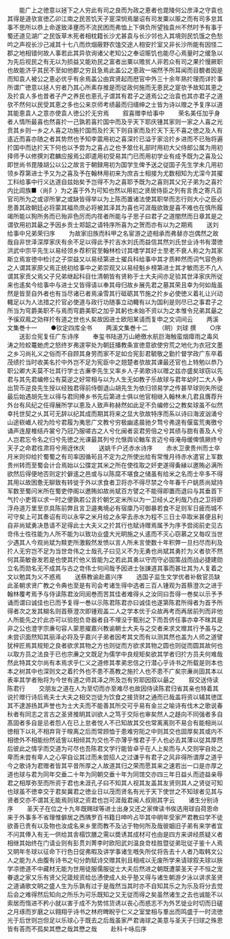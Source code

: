<!-- { "loadSidebar": true } -->
　　能广上之徳意以拯下之人穷此有司之良而为政之恵者也毘陵何公彦泽之守袁也其得是道欤宣徳乙卯江南之民苦饥天子寔深悯焉屡诏有司发粟以赈之而有司多怠其事不思所以恭上命遂致泽壅而不流民困而弗恤上下俱负所望独袁州不然时予有事于蜀还道见湖广之民饭草木死者相枕籍长沙尤甚袁与长沙邻也入其境则民饥饿之色愁吟之声视长沙己减其十七八而炊烟蔽野农馌交途人相安扵室又非长沙所能有因怪二郡之地相错何故人事若此其异欤询诸父老知公之奉诏赈饥也能尽心焉量时之缓急以为先后视民之有无以为损益又能劝民之富者出粟以赡贫人非若众有司之果扵慢厥职也故能济乎其民不至如他郡之穷且急焉此盖公之恵政一端然予所耳闻而目覩者因是而知袁人被公之恵必优乎有余焉盖公由宾贤起而厯官中外三十余年熟扵理而详扵事所谓广徳意以拯人穷者乃其心所素存推是而従政何施而无恵民之寔欤予故知其恵之及扵袁人多也昔者子产之养民也恵孔子谓其有君子之道焉公之治袁也其亦君子之道欤不然何以民受其恵之多也公来京师考绩最而归缙绅之士皆为诗以赠之予复序以道其能恵袁人之意亦使袁人徳公扵无穷焉
　　叙喜赠李给事中
　　荣名美任加乎身者人情所最喜也然喜扵一己孰若喜扵国中而及乎天下耶庆锺其家则一家之人喜之光贲其乡则一乡之人喜之功施扵国而及扵天下则自家而及扵天下无不喜之徳之及人有逺近而喜亦随之者其势然也予知李震用初之喜深扵已溢于家洽扵乡进而不已殆将遍扵国中而达扵天下何也以予尝为之喜占之也予筮仕礼部时用初大父侍郎公属为用初择师予以修撰刘君麟应报焉公即遣用初受易其门已而用初学业有成予既为之喜及公即世尚书毘陵胡公以公之故言于朝録用初为国学生俾予送之従国子先生学未几用初领乡荐第进士予又为之喜及予在翰林用初来为庶吉士相接为尤数相知为尤深今其擢工科给事中行义达道自兹始矣予岂得不为之喜耶予既为之喜则其父兄子弟为之喜扵内比闾族■〈尚阝〉为之喜于外为可知也然以用初之贤居侍臣之列有言责之寄凡百官司所为之或谬所掌之或缺皆得举以为上陈而置诸法使其职举而志行则大小之臣必思善其政朝廷必将蒙其福烝庶必将被其泽其为喜也可涯哉欲致是喜不难也在慎所履竭所能以狥所务而已殆非色厉而内荏者所能与子思子曰君子之道闇然而日章其是之谓欤用初其朂之予因乡贡士郑韶之请特序所喜为之贺而亦有以为之期焉
　　送刘给事中兄弟荣归序
　　为故家旧族而科甲之名宦游之迹相承而弗替亦岂偶然之故哉自非世泽深厚家庆有余不足以得此予扵吉水刘氏而益信其然刘氏世业诗书有潜徳洪武中宗平先生以易经领乡荐积官至翰林检讨其嗜学其好士至老不衰人称之为其家斯立焉宣徳中检讨之子崇益又以易经第进士擢兵科给事中其才质粹然而词气容色称之人谓其家原父焉正统初给事中之弟崇观又以易经魁乡榜第进士其才敏而志不凢人谓其家贡父焉父子兄弟继起科目仕清朝皆有贤称于士大夫间亦足验其世泽家庆所従来也逺矣今给事中与进士又皆得请以奉其母归故乡展先君之墓其荣且幸为何如哉虽然是皆至自外者也有当尽诸已者焉澡雪其行砥砺其节施之扵乡必使徳义着礼让兴动輙足以为人法措之扵官必使道与政行功随事立动輙有以为国利是则尽已之事君子之所当为穹爵美职不与焉而穹爵美职之加乎其躬也未始不资以为之本惟令兄弟其朂之予徯双鳯之効祥扵有道之世也乆矣故因进士欧阳某请而复申之文词间云
　　两溪文集巻十一
　　●钦定四库全书
　　两溪文集巻十二
　　（眀）刘球 撰
　　○序
　　送彭佥宪复任广东诗序
　　奉玺书陆道万山絶徼水航巨海触蛮烟瘴雨之毒风涛之险蛟鼍虵虎之怒终岁弗遑寜处为朝廷播教条宣徳意欲使穷荒之地化为衣冠文墨之乡习尚礼义之俗而不自顾其身劳而家不足如佥宪彭君毓敬之勤扵督学政广东卒着茂绩扵当时收美名扵中外岂不足为宪臣中之翘楚者欤故其课最还官也上特勉以恭乃职公卿大夫莫不壮其行学士古亷李先生又率乡人子弟歌诗以赠之兹亦盛矣球窃以先君与其先君编修公有莫逆之好常相与以为人生无如教子乐故球与君年幼时二大人争出贽币逆良先生授以经独君得前侍御退山胡先生为依归领易学之传甚早球则失所従最后始遇胡先生以得与君同捧乡书先后第进士俱以他官相继入翰林未几君且膺荐升外台有风纪之任得展所学以恵及人致声称赫然如此足不负编修公之教矣球虽不似然幸托世契之乆其可无辞以纪其成而期其将来之显大欤故特序而系以诗曰海波汹涌兮山途嵚巇人视为险兮君履为夷思广文教兮穷极幽逺晨驰夕骛兮弗遑有偃蛮荒夷徼兮诵声连屋椎结卉裳兮乃冠乃服嗟古之人兮化闽者衮君劳倍之兮其绩与脗有善及人兮人岂君忘令名之归兮先徳之光课最其列兮允惬舆论輶车言迈兮毋淹毋缓俾慎厥终兮天子之命君徃肃将兮用迓休庆
　　送姚千户还赤水诗序
　　赤水卫隶贵州而士卒月米则仰给扵蜀蜀之有司率因循茍且不定为之所使出给有常惟月待赤水遣官上军数贵州转而至蜀会计合焉始以公牒定其米之所在使徃取之奸吏遂得夤縁以邀贿必满所欲然后得便地否则定扵僻逺之邑或与以陈腐不堪食之储虽有给米之名而士卒多不得其用以故困惫无聊致有转徙于外以求食者卫将亦不得尽禁之今年春千户姚质尚斌持军数至蜀问米所在蜀吏停阁以邀贿如故尚斌百方譬之不能得即置而退曰与其垂首下气扵小吏胥以求一时之便孰若公言扵朝乞定米所以为一卫经乆之利哉乃白之卫将即浮舟道万里至京具陈前弊且言卫邉夷境必有宿廪乃可御暴若食不足则军日疲而城不可守矣上可其奏诏有司以永寜之米月给之永寜去赤水为程不三日士卒取米甚便且利自非尚斌勇决恳请不足得此士大夫义之扵其行也赋诗赠焉属予为序予尝阅前史见古竒伟士徃徃能为人所不能为以致功业盛大光眀施之乆逺而不灭心窃慕之又毎叹当世少遇其人今观尚斌为黩吏所激毅然发愤以言人所未言使数十年积弊一旦扫尽而利及扵人无穷岂不足为当世竒伟之士哉孔子曰见义不为无勇也尚斌其勇扵为义者欤不然何其英敏奋发若是也使其扵他义皆能为之若此其勇以守而守必固策战而战必捷建勋立名而勋名无不成其与古之竒伟士何间哉予因进士张諌道其事而甚壮其为人复着之文以勉其为义不惑焉
　　送蔡教谕赴嘉兴序
　　选国子监生文学优者补敎官员缺此圣朝求贤广教之令典也至是有司会考诸生得中选者三百人锺观为首蔡澄次之进于翰林覆考焉予与侍读陈君汝同阅巻而苦其佳者难得乆之汝同曰吾得一巻矣以示予予诵而谓曰诚佳也已而予复得一巻以示陈君陈君亦曰诚佳也遂第陈君所得者为首予所得者次之发其糊名则首蔡澄次即锺观盖二人之学本优于众故再考而再居前列而非他人所能先之扵此亦可以验抱负竒器者自不埋没于甄别之下而吾侪任事亦幸不昩其是非之公也澄字宗亷句容人蒙恩擢嘉兴教谕朝士大夫与之交者来求文赠其行予虽与之未尝识面然知其丽泽必将及乎嘉兴子弟者因考其文而有以测其然也盖为人师之道譬犹梓匠焉其规矩之良者欲求其物之方也则従而方欲求其物之圆也则従而圆其故何也以取方员之法良于已也宗亷之文既足为儒学中良规矩矣欲其学者归扵方员夫何难哉然此特其文尔尚有本焉求乎仁义之道修其孝弟忠信之行潜心乎诗书之所载是则本也本之树其中也深则文之着扵外也不患不髙教之施扵人也不患不广矣宗亷尚固其本以表率其学者殆将为今世有道之师其泽之所及岂有穷耶因叙以朂之
　　叙交送侍读陈君行
　　交朋友之道在人为至切而亦至难尽也故因侍读陈君归省其亲也特着其说扵赠行诗后焉夫士大夫之相交岂徒为饮食之接货财之通而已哉盖将资以辅其徳匡其不逮游扬其声誉也为士大夫而不能善其所交可乎易有金兰之喻诗有伐木之歌说春秋者有同志之言古之圣贤推眀其训欲人之笃于交际也审矣然人之趍向不同强者多自髙固者多自是忌者怨人在已上怠者悦人不已知故其交也常离离则不易合有能相尚以徳相下以礼不相弃背于暌离之后而常顾恤于患难穷阨之中则其交也固厚矣其或内不相徳外不相能纷然诋訾以相倾其为交也不亦薄乎惟君子于人也必去其薄以従其厚然后彼此之情孚而交道为可尽也吾陈君文学行能皆卓乎在人上矣而与人交则寜自处之卑而未尝有卑人之心寜自讼其过而未尝招人之过谦乎有君子之风非得所谓厚之道乎今之歌诗为君赠者皆其平昔所厚之人故道其归之荣而愿其来之速若出一口是亦厚之道也球与君为同年交垂二十年为同朝交垂十年为同馆交亦四三年日益乆而迹益亲辱君之相厚弥至而所资于君也未涯孔子曰不知其人视其友盖其友贤则其人之贤従可知也球虽不徳幸交于君矣冀君之徳业日以茂而贤名有光于天下使世之不知球者见其与贤者交亦不谓其无能焉则球之资君也岂可涯哉君闽人叔刚其字云
　　诸生分别诗序
　　圣天子在位之十九年既赐球等进士出身又还之家俾读书俟选用球自荷恩命来于外事多不省理惟僻居之西隅罗百书籍日呻吟占毕其中眀年受家严君教曰学不徒欲善已贵有以及物也汝成名来乡里而教不及沾于物何所及哉彼姻旧子弟有来学者宜不问其俸入有无一供给其舎榻饮膳之需以奬诱其成材可也由是四方来讲经质疑义者相继其始终在门请业则有彭贯刘菁李时欧阳武刘温良竒桂胜暨従弟玭従子鉴十人焉又眀年冬球以征命下行色日促弗暇及讲学事诸生嘅失所仗将告去十人者乃取韩文公人之能为人由腹有诗书之句分韵赋诗交赠其别且相戒以无废所学来请球叙夫球以肤学凉徳道不中藏材无能为世用徒服儒服従士大夫后然进之朝既遭蒙圣天子不恒之宠眷退之家又乐有贤父兄箴规资给怂慂使成人处乎塾又得与诸生朝游夕泳以讲求圣贤之道诵歌文眀之盛人生为乐孰有过于是哉然当其时亦不自知其乐之为乐及将分去觉后会之难得然后知向之所乐为可乐既知之又无従而得之矣虽然诸生之去也诚能不以索居而惰进不矜小就以害于成不为势怵货诱以丧心而惑志不为外艺徙业时切而日磋之月琢而岁磨之以翱翔乎诗书之林府睥睨乎仁义之室堂相与羣出而鸣盛于一时流徳光于后世则岂但足以乐球心于既去之后哉虽家严君诲球之美意与圣天子归球之殊恩皆有荅而不孤矣其懋之哉其懋之哉
　　赴科十咏后序
